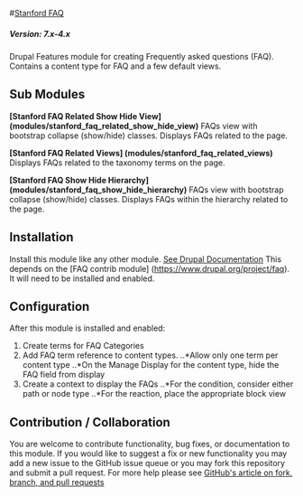 #[Stanford FAQ](https://github.com/SU-SWS/stanford_faq)
##### Version: 7.x-4.x

Drupal Features module for creating Frequently asked questions (FAQ). Contains a content type for FAQ and a few default views.

Sub Modules
---

**[Stanford FAQ Related Show Hide View] (modules/stanford_faq_related_show_hide_view)**
FAQs view with bootstrap collapse (show/hide) classes. Displays FAQs related to the page.

**[Stanford FAQ Related Views] (modules/stanford_faq_related_views)**
Displays FAQs related to the taxonomy terms on the page.

**[Stanford FAQ Show Hide Hierarchy] (modules/stanford_faq_show_hide_hierarchy)**
FAQs view with bootstrap collapse (show/hide) classes. Displays FAQs within the hierarchy related to the page.

Installation
---

Install this module like any other module. [See Drupal Documentation](https://drupal.org/documentation/install/modules-themes/modules-7)
This depends on the [FAQ contrib module] (https://www.drupal.org/project/faq). It will need to be installed and enabled.

Configuration
---

After this module is installed and enabled:
1. Create terms for FAQ Categories
2. Add FAQ term reference to content types. 
..*Allow only one term per content type
..*On the Manage Display for the content type, hide the FAQ field from display
2. Create a context to display the FAQs 
..*For the condition, consider either path or node type
..*For the reaction, place the appropriate block view


Contribution / Collaboration
---

You are welcome to contribute functionality, bug fixes, or documentation to this module. If you would like to suggest a fix or new functionality you may add a new issue to the GitHub issue queue or you may fork this repository and submit a pull request. For more help please see [GitHub's article on fork, branch, and pull requests](https://help.github.com/articles/using-pull-requests)
